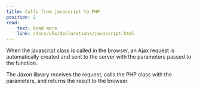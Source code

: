 ```yaml
---
title: Calls from javascript to PHP
position: 2
read:
    text: Read more
    link: /docs/v5x/declarations/javascript.html
---
```


When the javascript class is called in the browser, an Ajax request is automatically created and sent to the server with the parameters passed to the function.

The Jaxon library receives the request, calls the PHP class with the parameters, and returns the result to the browser.
